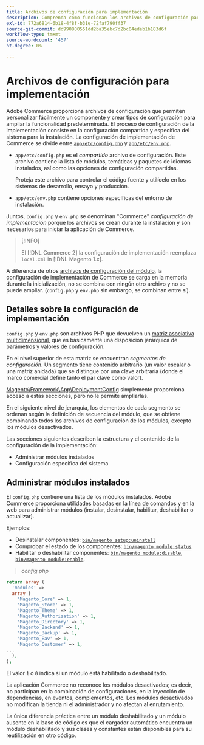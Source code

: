 ```yaml
---
title: Archivos de configuración para implementación
description: Comprenda cómo funcionan los archivos de configuración para instalar la aplicación de Commerce.
exl-id: 772a6814-6b18-4f8f-b31e-72faf790ff37
source-git-commit: dd990800551dd2ba35ebc7d2bc04edeb1b183d6f
workflow-type: tm+mt
source-wordcount: '457'
ht-degree: 0%

---
```


# Archivos de configuración para implementación

Adobe Commerce proporciona archivos de configuración que permiten personalizar fácilmente un componente y crear tipos de configuración para ampliar la funcionalidad predeterminada. El proceso de configuración de la implementación consiste en la configuración compartida y específica del sistema para la instalación. La configuración de implementación de Commerce se divide entre [`app/etc/config.php`](../reference/config-reference-configphp.md) y [`app/etc/env.php`](../reference/config-reference-envphp.md).

- `app/etc/config.php` es el _compartido_ archivo de configuración.
Este archivo contiene la lista de módulos, temáticas y paquetes de idiomas instalados, así como las opciones de configuración compartidas.

   Proteja este archivo para controlar el código fuente y utilícelo en los sistemas de desarrollo, ensayo y producción.

- `app/etc/env.php` contiene opciones específicas del entorno de instalación.

Juntos, `config.php` y `env.php` se denominan &quot;Commerce&quot; _configuración de implementación_ porque los archivos se crean durante la instalación y son necesarios para iniciar la aplicación de Commerce.

>[!INFO]
>
>El [!DNL Commerce 2] la configuración de implementación reemplaza `local.xml` in [!DNL Magento 1.x].

A diferencia de otros [archivos de configuración del módulo](../reference/module-files.md), la configuración de implementación de Commerce se carga en la memoria durante la inicialización, no se combina con ningún otro archivo y no se puede ampliar. (`config.php` y `env.php` sin embargo, se combinan entre sí).

## Detalles sobre la configuración de implementación

`config.php` y `env.php` son archivos PHP que devuelven un [matriz asociativa multidimensional](https://www.w3schools.com:443/php/php_arrays.asp), que es básicamente una disposición jerárquica de parámetros y valores de configuración.

En el nivel superior de esta matriz se encuentran _segmentos de configuración_. Un segmento tiene contenido arbitrario (un valor escalar o una matriz anidada) que se distingue por una clave arbitraria (donde el marco comercial define tanto el par clave como valor).

[Magento\Framework\App\DeploymentConfig](https://github.com/magento/magento2/blob/2.4/lib/internal/Magento/Framework/App/DeploymentConfig.php) simplemente proporciona acceso a estas secciones, pero no le permite ampliarlas.

En el siguiente nivel de jerarquía, los elementos de cada segmento se ordenan según la definición de secuencia del módulo, que se obtiene combinando todos los archivos de configuración de los módulos, excepto los módulos desactivados.

Las secciones siguientes describen la estructura y el contenido de la configuración de la implementación:

- Administrar módulos instalados
- Configuración específica del sistema

## Administrar módulos instalados

El `config.php` contiene una lista de los módulos instalados. Adobe Commerce proporciona utilidades basadas en la línea de comandos y en la web para administrar módulos (instalar, desinstalar, habilitar, deshabilitar o actualizar).

Ejemplos:

- Desinstalar componentes: [`bin/magento setup:uninstall`](../../installation/tutorials/uninstall-modules.md)
- Comprobar el estado de los componentes: [`bin/magento module:status`](https://devdocs.magento.com/guides/v2.4/reference/cli/magento.html#modulestatus)
- Habilitar o deshabilitar componentes: [`bin/magento module:disable`](../../installation/tutorials/manage-modules.md), [`bin/magento module:enable`](../../installation/tutorials/manage-modules.md).

> _config.php_

```php
return array (
  'modules' =>
  array (
    'Magento_Core' => 1,
    'Magento_Store' => 1,
    'Magento_Theme' => 1,
    'Magento_Authorization' => 1,
    'Magento_Directory' => 1,
    'Magento_Backend' => 1,
    'Magento_Backup' => 1,
    'Magento_Eav' => 1,
    'Magento_Customer' => 1,
...
  ),
);
```

El valor `1` o `0` indica si un módulo está habilitado o deshabilitado.

La aplicación Commerce no reconoce los módulos desactivados; es decir, no participan en la combinación de configuraciones, en la inyección de dependencias, en eventos, complementos, etc. Los módulos desactivados no modifican la tienda ni el administrador y no afectan al enrutamiento.

La única diferencia práctica entre un módulo deshabilitado y un módulo ausente en la base de código es que el cargador automático encuentra un módulo deshabilitado y sus clases y constantes están disponibles para su reutilización en otro código.
